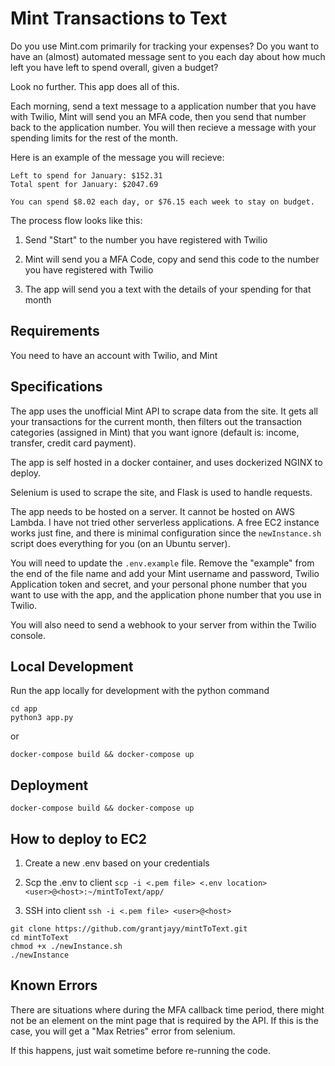 # Mint Transactions to Text

Do you use Mint.com primarily for tracking your expenses? Do you want to have an (almost) automated message sent to you each day about how much left you have left to spend overall, given a budget?

Look no further. This app does all of this.

Each morning, send a text message to a application number that you have with Twilio, Mint will send you an MFA code, then you send that number back to the application number. You will then recieve a message with your spending limits for the rest of the month.

Here is an example of the message you will recieve:

```
Left to spend for January: $152.31
Total spent for January: $2047.69

You can spend $8.02 each day, or $76.15 each week to stay on budget.
```

The process flow looks like this:

1) Send "Start" to the number you have registered with Twilio
2) Mint will send you a MFA Code, copy and send this code to the number you have registered with Twilio

3) The app will send you a text with the details of your spending for that month

## Requirements

You need to have an account with Twilio, and Mint

## Specifications

The app uses the unofficial Mint API to scrape data from the site. It gets all your transactions for the current month, then filters out the transaction categories (assigned in Mint) that you want ignore (default is: income, transfer, credit card payment).

The app is self hosted in a docker container, and uses dockerized NGINX to deploy.

Selenium is used to scrape the site, and Flask is used to handle requests.

The app needs to be hosted on a server. It cannot be hosted on AWS Lambda. I have not tried other serverless applications. A free EC2 instance works just fine, and there is minimal configuration since the `newInstance.sh` script does everything for you (on an Ubuntu server).

You will need to update the `.env.example` file. Remove the "example" from the end of the file name and add your Mint username and password, Twilio Application token and secret, and your personal phone number that you want to use with the app, and the application phone number that you use in Twilio.

You will also need to send a webhook to your server from within the Twilio console.

## Local Development

Run the app locally for development with the python command

```
cd app
python3 app.py
```

or

```
docker-compose build && docker-compose up
```

## Deployment

```
docker-compose build && docker-compose up
```

## How to deploy to EC2

1) Create a new .env based on your credentials
2) Scp the .env to client
`scp -i <.pem file> <.env location> <user>@<host>:~/mintToText/app/`

3) SSH into client
`ssh -i <.pem file> <user>@<host>`

```
git clone https://github.com/grantjayy/mintToText.git
cd mintToText
chmod +x ./newInstance.sh
./newInstance
```

## Known Errors

There are situations where during the MFA callback time period, there might not be an element on the mint page that is required by the API. If this is the case, you will get a "Max Retries" error from selenium.

If this happens, just wait sometime before re-running the code.
